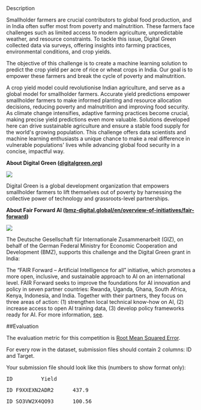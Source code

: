 <div class="PagesWithSideNavigation__page___2Sh-n"><div class="PagesWithSideNavigation__titleContainer___3S9qO"><div class="PagesWithSideNavigation__title___k5t4d h1">Description</div></div><div class="Html__container___1Ha5d text-regular"><p>Smallholder farmers are crucial contributors to global food production, and in India often suffer most from poverty and malnutrition. These farmers face challenges such as limited access to modern agriculture, unpredictable weather, and resource constraints. To tackle this issue, Digital Green collected data via surveys, offering insights into farming practices, environmental conditions, and crop yields.</p><p>The objective of this challenge is to create a machine learning solution to predict the crop yield per acre of rice or wheat crops in India. Our goal is to empower these farmers and break the cycle of poverty and malnutrition.</p><p>A crop yield model could revolutionise Indian agriculture, and serve as a global model for smallholder farmers. Accurate yield predictions empower smallholder farmers to make informed planting and resource allocation decisions, reducing poverty and malnutrition and improving food security. As climate change intensifies, adaptive farming practices become crucial, making precise yield predictions even more valuable. Solutions developed here can drive sustainable agriculture and ensure a stable food supply for the world's growing population. This challenge offers data scientists and machine learning enthusiasts a unique chance to make a real difference in vulnerable populations' lives while advancing global food security in a concise, impactful way.</p><p><span style="font-weight: bold;" class="">About Digital Green (</span><a href="https://www.digitalgreen.org/" target="_blank" rel="noreferrer noopener"><span style="font-weight: bold;" class="">digitalgreen.org</span></a><span style="font-weight: bold;" class="">)</span></p><p></p><div class="image">
<img src="https://zindi-public-release.s3.eu-west-2.amazonaws.com/uploads/image_attachment/image/2015/683d3810-4d2f-475b-98b1-6e982573677a.png"> </div><p></p><p>Digital Green is a global development organization that empowers smallholder farmers to lift themselves out of poverty by harnessing the collective power of technology and grassroots-level partnerships.</p><p><span style="font-weight: bold;" class="">About Fair Forward AI (</span><a href="https://www.bmz-digital.global/en/overview-of-initiatives/fair-forward/" target="_blank" rel="noreferrer noopener"><span style="font-weight: bold;" class="">bmz-digital.global/en/overview-of-initiatives/fair-forward</span></a><span style="font-weight: bold;" class="">)</span></p><p></p><div class="image">
<img src="https://zindi-public-release.s3.eu-west-2.amazonaws.com/uploads/image_attachment/image/2061/b59cabb8-93df-4b3d-92ea-a1ae9d5c34cd.png"> </div><p></p><p>The Deutsche Gesellschaft für Internationale Zusammenarbeit (GIZ), on behalf of the German Federal Ministry for Economic Cooperation and Development (BMZ), supports this challenge and the Digital Green grant in India:</p><p>The “FAIR Forward – Artificial Intelligence for all” initiative, which promotes a more open, inclusive, and sustainable approach to AI on an international level. FAIR Forward seeks to improve the foundations for AI innovation and policy in seven partner countries: Rwanda, Uganda, Ghana, South Africa, Kenya, Indonesia, and India. Together with their partners, they focus on three areas of action: (1) strengthen local technical know-how on AI, (2) increase access to open AI training data, (3) develop policy frameworks ready for AI. For more information, <a href="https://www.bmz-digital.global/en/overview-of-initiatives/fair-forward/" target="_blank" rel="noreferrer noopener">see</a>.</p></div></div>
<div class="PagesWithSideNavigation__page___2Sh-n"><div class="PagesWithSideNavigation__titleContainer___3S9qO"><div class="PagesWithSideNavigation__title___k5t4d h1">##Evaluation</div></div><div class="Html__container___1Ha5d text-regular"><p>The evaluation metric for this competition is <a href="https://zindi.africa/learn/zindi-error-metric-series-what-is-root-mean-square-error-rmse#:~:text=Root%20Mean%20Squared%20Error%20or,want%20the%20model%20to%20achieve." target="_blank" rel="noreferrer noopener">Root Mean Squared Error</a>.</p><p>For every row in the dataset, submission files should contain 2 columns: ID and Target.</p><p>Your submission file should look like this (numbers to show format only):</p><div class="codeblock">
<pre>ID	        Yield</pre>
<pre>ID_F9XXEXN2ADR2	  437.9</pre>
<pre>ID_SO3VW2X4QO93	  100.56 </pre>
</div></div></div>
